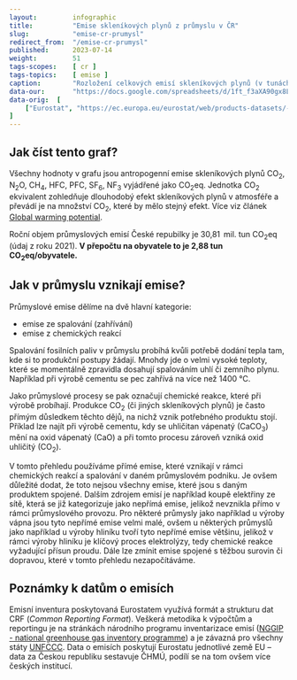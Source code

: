 ```yaml
---
layout:         infographic
title:          "Emise skleníkových plynů z průmyslu v ČR"
slug:           "emise-cr-prumysl"
redirect_from:  "/emise-cr-prumysl"
published:      2023-07-14
weight:         51
tags-scopes:    [ cr ]
tags-topics:    [ emise ]
caption:        "Rozložení celkových emisí skleníkových plynů (v tunách CO<sub>2</sub> ekvivalentu) v ČR za rok 2021 v oblasti průmyslu. Roční objem průmyslových emisí České republiky je 30,81&thinsp; mil. tun (údaj z roku 2021). V přepočtu na obyvatele to je 2,88 tun CO<sub>2</sub>eq/obyvatele."
data-our:       "https://docs.google.com/spreadsheets/d/1ft_f3aXA90gx8LDExcba1QKSpyAl3TSlDsZHaroOis8/edit#gid=0"
data-orig:  [  
    ["Eurostat", "https://ec.europa.eu/eurostat/web/products-datasets/-/ENV_AIR_GGE"]
]
---
```


## Jak číst tento graf?

Všechny hodnoty v grafu jsou <glossary id="antropogennisklenikoveplyny">antropogenní emise</glossary> skleníkových plynů CO<sub>2</sub>, N<sub>2</sub>O, CH<sub>4</sub>, HFC, PFC, SF<sub>6</sub>, NF<sub>3</sub> vyjádřené jako <glossary id="co2eq">CO<sub>2</sub>eq</glossary>. Jednotka CO<sub>2</sub> ekvivalent zohledňuje dlouhodobý efekt skleníkových plynů v atmosféře a převádí je na množství CO<sub>2</sub>, které by mělo stejný efekt. Více viz článek [Global warming potential](https://en.wikipedia.org/wiki/Global_warming_potential).

Roční objem průmyslových emisí České repubilky je 30,81&thinsp; mil. tun CO<sub>2</sub>eq (údaj z roku 2021). __V přepočtu na obyvatele to je 2,88 tun CO<sub>2</sub>eq/obyvatele.__ 

## Jak v průmyslu vznikají emise?

Průmyslové emise dělíme na dvě hlavní kategorie:
- emise ze spalování (zahřívání)
- emise z chemických reakcí

Spalování fosilních paliv v průmyslu probíhá kvůli potřebě dodání tepla tam, kde si to produkční postupy žádají. Mnohdy jde o velmi vysoké teploty, které se momentálně zpravidla dosahují spalováním uhlí či zemního plynu. Například při výrobě cementu se pec zahřívá na více než 1400 °C.

Jako průmyslové procesy se pak označují chemické reakce, které při výrobě probíhají. Produkce CO<sub>2</sub> (či jiných skleníkových plynů) je často přímým důsledkem těchto dějů, na nichž vznik potřebného produktu stojí. Příklad lze najít při výrobě cementu, kdy se uhličitan vápenatý (CaCO<sub>3</sub>) mění na oxid vápenatý (CaO) a při tomto procesu zároveň vzniká oxid uhličitý (CO<sub>2</sub>).

V tomto přehledu používáme přímé emise, které vznikají v rámci chemických reakcí a spalování v daném průmyslovém podniku. Je ovšem důležité dodat, že toto nejsou všechny emise, které jsou s daným produktem spojené. Dalším zdrojem emisí je například koupě elektřiny ze sítě, která se již kategorizuje jako nepřímá emise, jelikož nevznikla přímo v rámci průmyslového provozu. Pro některé průmysly jako například u výroby vápna jsou tyto nepřímé emise velmi malé, ovšem u některých průmyslů jako například u výroby hliníku tvoří tyto nepřímé emise většinu, jelikož v rámci výroby hliníku je klíčový proces elektrolýzy, tedy chemické reakce vyžadující přísun proudu. Dále lze zmínit emise spojené s těžbou surovin či dopravou, které v tomto přehledu nezapočítáváme.

## Poznámky k datům o emisích

Emisní inventura poskytovaná Eurostatem využívá formát a strukturu dat CRF (_Common Reporting Format_). Veškerá metodika k výpočtům a reportingu je na stránkách národního programu inventarizace emisí ([NGGIP - national greenhouse gas inventory programme](https://www.ipcc-nggip.iges.or.jp/)) a je závazná pro všechny státy [UNFCCC](https://cs.wikipedia.org/wiki/R%C3%A1mcov%C3%A1_%C3%BAmluva_OSN_o_zm%C4%9Bn%C4%9B_klimatu). Data o emisích poskytují Eurostatu jednotlivé země EU – data za Českou republiku sestavuje ČHMÚ, podílí se na tom ovšem více českých institucí.
